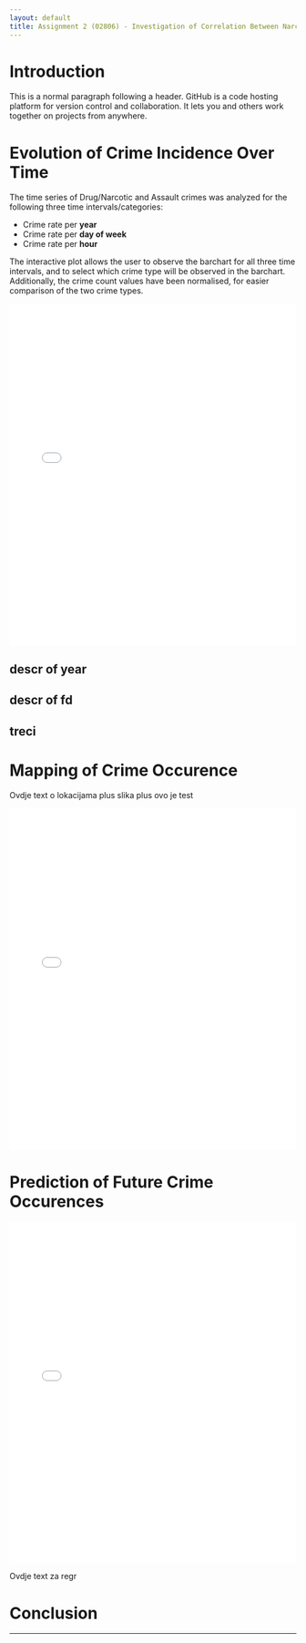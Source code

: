 ```yaml
---
layout: default
title: Assignment 2 (02806) - Investigation of Correlation Between Narcotic and Assault Incidents in San Francisco
---
```



# Introduction

This is a normal paragraph following a header. GitHub is a code hosting platform for version control and collaboration. It lets you and others work together on projects from anywhere.


# Evolution of Crime Incidence Over Time

The time series of Drug/Narcotic and Assault crimes was analyzed for the following three time intervals/categories: 

* Crime rate per **year**
* Crime rate per **day of week**
* Crime rate per **hour**  

The interactive plot allows the user to observe the barchart for all three time intervals, and to select which crime type will be observed in the barchart. Additionally, the crime count values have been normalised, for easier comparison  of the two crime types.

<iframe src="crimes_plot.html" style="width:100%;height:600px;border:none;"></iframe>

## descr of year

## descr of fd

## treci

# Mapping of Crime Occurence

Ovdje text o lokacijama plus slika plus ovo je test

<iframe src="choropleth_mapbox.html" style="width:100%;height:600px;border:none;"></iframe>


# Prediction of Future Crime Occurences

<iframe src="crime_regression_plots.html" style="width:100%;height:600px;border:none;"></iframe>

Ovdje text za regr

# Conclusion

* * *


